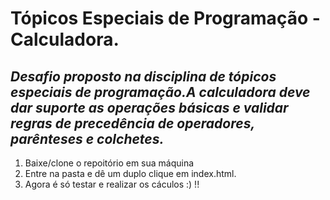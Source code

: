 # Tópicos Especiais de Programação -  Calculadora.
***Desafio proposto na disciplina de tópicos especiais de programação.A calculadora deve dar suporte as operações básicas e 
validar regras de precedência de operadores, parênteses e colchetes.***
--
1. Baixe/clone o repoitório em sua máquina
2. Entre na pasta e dê um duplo clique em index.html.
3. Agora é só testar e realizar os cáculos :) !!
